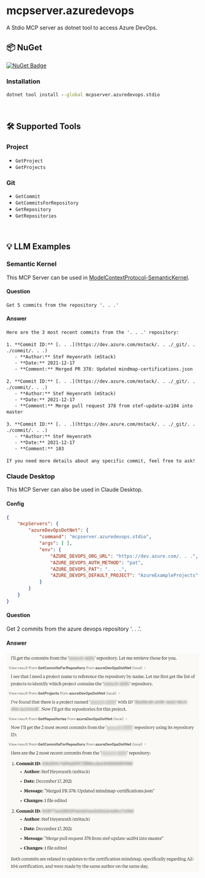 ﻿# mcpserver.azuredevops
A Stdio MCP server as dotnet tool to access Azure DevOps.

## 📦 NuGet
[![NuGet Badge](https://img.shields.io/nuget/v/mcpserver.azuredevops.stdio)](https://www.nuget.org/packages/mcpserver.azuredevops.stdio)

### Installation
``` cmd
dotnet tool install --global mcpserver.azuredevops.stdio
```

<br>

## 🛠️ Supported Tools

### Project
- `GetProject`
- `GetProjects`


### Git
- `GetCommit`
- `GetCommitsForRepository`
- `GetRepository`
- `GetRepositories`

<br>

## 💡 LLM Examples

### Semantic Kernel
This MCP Server can be used in [ModelContextProtocol-SemanticKernel](https://github.com/StefH/McpDotNet.Extensions.SemanticKernel).

#### Question
``` raw
Get 5 commits from the repository '. . .'
```

#### Answer
``` raw
Here are the 3 most recent commits from the '. . .' repository:

1. **Commit ID:** [. . .](https://dev.azure.com/mstack/. . ./_git/. . ./commit/. . .)
   - **Author:** Stef Heyenrath (mStack)
   - **Date:** 2021-12-17
   - **Comment:** Merged PR 378: Updated mindmap-certifications.json

2. **Commit ID:** [. . .](https://dev.azure.com/mstack/. . ./_git/. . ./commit/. . .)
   - **Author:** Stef Heyenrath (mStack)
   - **Date:** 2021-12-17
   - **Comment:** Merge pull request 378 from stef-update-az104 into master

3. **Commit ID:** [. . .](https://dev.azure.com/mstack/. . ./_git/. . ./commit/. . .)
   - **Author:** Stef Heyenrath
   - **Date:** 2021-12-17
   - **Comment:** 103

If you need more details about any specific commit, feel free to ask!
```

### Claude Desktop
This MCP Server can also be used in Claude Desktop.

#### Config
``` json
{
    "mcpServers": {
        "azureDevOpsDotNet": {
            "command": "mcpserver.azuredevops.stdio",
            "args": [ ],
            "env": {
                "AZURE_DEVOPS_ORG_URL": "https://dev.azure.com/. . .",
                "AZURE_DEVOPS_AUTH_METHOD": "pat",
                "AZURE_DEVOPS_PAT": ". . .",
                "AZURE_DEVOPS_DEFAULT_PROJECT": "AzureExampleProjects"
            }
        }
    }
}
```

#### Question
Get 2 commits from the azure devops repository '. . .'.

#### Answer
![Claude Desktop-01](resources/screenshots/ClaudeDesktop-01.png)
